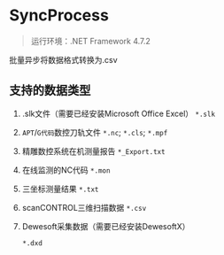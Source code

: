 # SyncProcess

> 运行环境：.NET Framework 4.7.2

批量异步将数据格式转换为.csv

## 支持的数据类型

1. .slk文件（需要已经安装Microsoft Office Excel）
   `*.slk`

2. `APT`/`G代码`数控刀轨文件
   `*.nc`; `*.cls`; `*.mpf`

3. 精雕数控系统在机测量报告
   `*_Export.txt`

4. 在线监测的NC代码
   `*.mon`

5. 三坐标测量结果
   `*.txt`

6. scanCONTROL三维扫描数据
   `*.csv`

7. Dewesoft采集数据（需要已经安装DewesoftX）

   `*.dxd`

